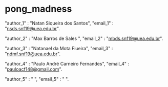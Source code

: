 # pong_madness

"author_1" : "Natan Siqueira dos Santos", "email_1" : "nsds.snf19@uea.edu.br".

"author_2" : "Max Barros de Sales ", "email_2" : "mbds.snf19@uea.edu.br".

"author_3" : "Natanael da Mota Fiueira", "email_3" : "ndmf.snf19@uea.edu.br".

"author_4" : "Paulo André Carneiro Fernandes", "email_4" : "pauloacf148@gmail.com".

"author_5" : " ", "email_5" : " ".
